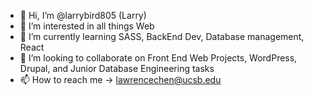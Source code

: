 - 👋 Hi, I’m @larrybird805 (Larry)
- 👀 I’m interested in all things Web 
- 🌱 I’m currently learning SASS, BackEnd Dev, Database management, React 
- 💞️ I’m looking to collaborate on Front End Web Projects, WordPress, Drupal, and Junior Database Engineering tasks
- 📫 How to reach me -> lawrencechen@ucsb.edu 

<!---
larrybird805/larrybird805 is a ✨ special ✨ repository because its `README.md` (this file) appears on your GitHub profile.
You can click the Preview link to take a look at your changes.
--->
